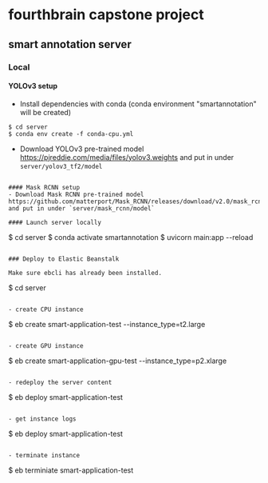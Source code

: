 # fourthbrain capstone project

## smart annotation server

### Local
#### YOLOv3 setup
- Install dependencies with conda (conda environment "smartannotation" will be created)
```
$ cd server
$ conda env create -f conda-cpu.yml
```

- Download YOLOv3 pre-trained model
https://pjreddie.com/media/files/yolov3.weights
and put in under `server/yolov3_tf2/model`
```

#### Mask RCNN setup
- Download Mask RCNN pre-trained model
https://github.com/matterport/Mask_RCNN/releases/download/v2.0/mask_rcnn_coco.h5
and put in under `server/mask_rcnn/model`

#### Launch server locally
```
$ cd server
$ conda activate smartannotation
$ uvicorn main:app --reload
```

### Deploy to Elastic Beanstalk

Make sure ebcli has already been installed.

```
$ cd server
```

- create CPU instance
```
$ eb create smart-application-test --instance_type=t2.large
```

- create GPU instance
```
$ eb create smart-application-gpu-test --instance_type=p2.xlarge

```

- redeploy the server content
```
$ eb deploy smart-application-test
```

- get instance logs
```
$ eb deploy smart-application-test
```

- terminate instance
```
$ eb terminiate smart-application-test
```
